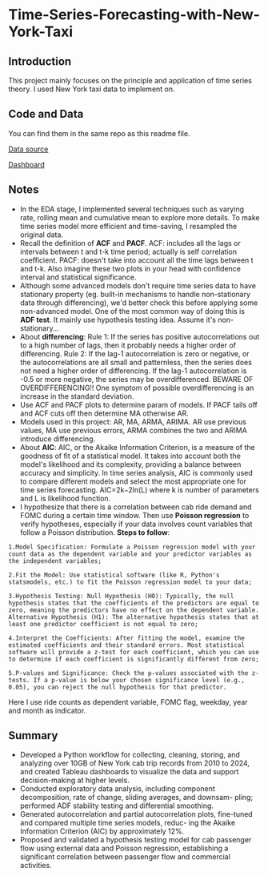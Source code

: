 # Time-Series-Forecasting-with-New-York-Taxi

## Introduction
This project mainly focuses on the principle and application of time series theory. I used New York taxi data to implement on. 

## Code and Data
You can find them in the same repo as this readme file.

[Data source](https://www.nyc.gov/site/tlc/about/tlc-trip-record-data.page)

[Dashboard](https://public.tableau.com/app/profile/ruize.xuan/viz/taxi_17164222813720/1_1)


## Notes
- In the EDA stage, I implemented several techniques such as varying rate, rolling mean and cumulative mean to explore more details. To make time series model more efficient and time-saving, I resampled the original data.
- Recall the definition of **ACF** and **PACF**. ACF: includes all the lags or intervals between t and t-k time period; actually is self correlation coefficient. PACF: doesn't take into account all the time lags between t and t-k. Also imagine these two plots in your head with confidence interval and statistical significance.
- Although some advanced models don't require time series data to have stationary property (eg. built-in mechanisms to handle non-stationary data through differencing), we'd better check this before applying some non-advanced model. One of the most common way of doing this is **ADF test**. It mainly use hypothesis testing idea. Assume it's non-stationary...
- About **differencing**: Rule 1: If the series has positive autocorrelations out to a high number of lags, then it probably needs a higher order of differencing. Rule 2: If the lag-1 autocorrelation is zero or negative, or the autocorrelations are all small and patternless, then the series does not need a higher order of  differencing. If the lag-1 autocorrelation is -0.5 or more negative, the series may be overdifferenced.  BEWARE OF OVERDIFFERENCING!! One symptom of possible overdifferencing is an increase in the standard deviation.
- Use ACF and PACF plots to determine param of models. If PACF tails off and ACF cuts off then determine MA otherwise AR.
- Models used in this project: AR, MA, ARMA, ARIMA. AR use previous values, MA use previous errors, ARMA combines the two and ARIMA introduce differencing.
- About **AIC**: AIC, or the Akaike Information Criterion, is a measure of the goodness of fit of a statistical model. It takes into account both the model's likelihood and its complexity, providing a balance between accuracy and simplicity. In time series analysis, AIC is commonly used to compare different models and select the most appropriate one for time series forecasting. AIC=2k−2ln(L) where k is number of parameters and L is likelihood function.
- I hypothesize that there is a correlation between cab ride demand and FOMC during a certain time window. Then use **Poisson regression** to verify hypotheses, especially if your data involves count variables that follow a Poisson distribution. **Steps to follow**:
```
1.Model Specification: Formulate a Poisson regression model with your count data as the dependent variable and your predictor variables as the independent variables;
  
2.Fit the Model: Use statistical software (like R, Python's statsmodels, etc.) to fit the Poisson regression model to your data; 

3.Hypothesis Testing: Null Hypothesis (H0): Typically, the null hypothesis states that the coefficients of the predictors are equal to zero, meaning the predictors have no effect on the dependent variable. Alternative Hypothesis (H1): The alternative hypothesis states that at least one predictor coefficient is not equal to zero; 

4.Interpret the Coefficients: After fitting the model, examine the estimated coefficients and their standard errors. Most statistical software will provide a z-test for each coefficient, which you can use to determine if each coefficient is significantly different from zero; 

5.P-values and Significance: Check the p-values associated with the z-tests. If a p-value is below your chosen significance level (e.g., 0.05), you can reject the null hypothesis for that predictor. 
```
Here I use ride counts as dependent variable, FOMC flag, weekday, year and month as indicator.

## Summary
- Developed a Python workflow for collecting, cleaning, storing, and analyzing over 10GB of New York cab trip records
from 2010 to 2024, and created Tableau dashboards to visualize the data and support decision-making at higher levels.
- Conducted exploratory data analysis, including component decomposition, rate of change, sliding averages, and downsam-
pling; performed ADF stability testing and differential smoothing.
- Generated autocorrelation and partial autocorrelation plots, fine-tuned and compared multiple time series models, reduc-
ing the Akaike Information Criterion (AIC) by approximately 12%.
- Proposed and validated a hypothesis testing model for cab passenger flow using external data and Poisson regression,
establishing a significant correlation between passenger flow and commercial activities.
